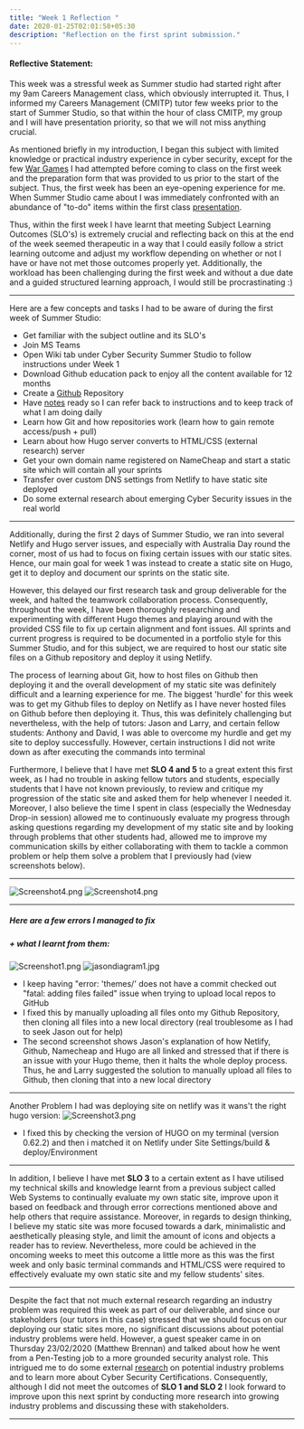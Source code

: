 ```yaml
---
title: "Week 1 Reflection "
date: 2020-01-25T02:01:58+05:30
description: "Reflection on the first sprint submission."
---
```


#### Reflective Statement:

This week was a stressful week as Summer studio had started right after my 9am Careers Management class, which obviously interrupted it. Thus, I informed my Careers Management (CMITP) tutor few weeks prior to the start of Summer Studio, so that within the hour of class CMITP, my group and I will have presentation priority, so that we will not miss anything crucial.

As mentioned briefly in my introduction, I began this subject with limited knowledge or practical industry experience in cyber security, except for the few [War Games](https://overthewire.org/wargames/) I had attempted before coming to class on the first week and the preparation form that was provided to us prior to the start of the subject. Thus, the first week has been an eye-opening experience for me. When Summer Studio came about I was immediately confronted with an  abundance of "to-do" items within the first class [presentation](https://teams.microsoft.com/_#/school/files/Studio%2002%20-%20Cyber%20Security%20-%20An%20Offensive%20Mindset?threadId=19:a7bbee14e65e4799990d7a5b5f0abbb6@thread.skype&ctx=channel&context=Week%25201).

Thus, within the first week I have learnt that meeting Subject Learning Outcomes (SLO's) is extremely crucial and reflecting back on this at the end of the week seemed therapeutic in a way that I could easily follow a strict learning outcome and adjust my workflow depending on whether or not I have or have not met those outcomes properly yet. Additionally, the workload has been challenging during the first week and without a due date and a guided structured learning approach, I would still be procrastinating :)
***
Here are a few concepts and tasks I had to be aware of during the first week of Summer Studio:
- Get familiar with the subject outline and its SLO's
- Join MS Teams
- Open Wiki tab under Cyber Security Summer Studio to follow instructions under Week 1
- Download Github education pack to enjoy all the content available for 12 months
- Create a [Github](https://github.com/TE3CH4N/CYBERSEC_SUMMER) Repository
- Have [notes](https://drive.google.com/open?id=1U-HcKhgR0atwEkQOCnOss8WnAHb5Ow60) ready so I can refer back to instructions and to keep track of what I am doing daily
- Learn how Git and how repositories work (learn how to gain remote access/push + pull)
- Learn about how Hugo server converts to HTML/CSS (external research) server
- Get your own domain name registered on NameCheap and start a static site which will contain all your sprints
- Transfer over custom DNS settings from Netlify to have static site deployed
- Do some external research about emerging Cyber Security issues in the real world
***
Additionally, during the first 2 days of Summer Studio, we ran into several Netlify and Hugo server issues, and especially with Australia Day round the corner, most of us had to focus on fixing certain issues with our static sites. Hence, our main goal for week 1 was instead to create a static site on Hugo, get it to deploy and document our sprints on the static site.

However, this delayed our first research task and group deliverable for the week, and halted the teamwork collaboration process. Consequently, throughout the week, I have been thoroughly researching and experimenting with different Hugo themes and playing around with the provided CSS file to fix up certain alignment and font issues. All sprints and current progress is required to be documented in a portfolio style for this Summer Studio, and for this subject, we are required to host our static site files on a Github repository and deploy it using Netlify.

The process of learning about Git, how to host files on Github then deploying it and the overall development of my static site was definitely difficult and a learning experience for me. The biggest 'hurdle' for this week was to get my Github files to deploy on Netlify as I have never hosted files on Github before then deploying it. Thus, this was definitely challenging but nevertheless, with the help of tutors: Jason and Larry, and certain fellow students: Anthony and David, I was able to overcome my hurdle and get my site to deploy successfully. However, certain instructions I did not write down as after executing the commands into terminal

Furthermore, I believe that I have met **SLO 4 and 5** to a great extent this first week, as I had no trouble in asking fellow tutors and students, especially students that I have not known previously, to review and critique my progression of the static site and asked them for help whenever I needed it. Moreover, I also believe the time I spent in class (especially the Wednesday Drop-in session) allowed me to continuously evaluate my progress through asking questions regarding my development of my static site and by looking through problems that other students had, allowed me to improve my communication skills by either collaborating with them to tackle a common problem or help them solve a problem that I previously had (view screenshots below).
***
![Screenshot4.png](/images/screenshot4.png)
![Screenshot4.png](/images/jasoncomms.png)
***
##### Here are a few **errors** I managed to fix
##### + what I learnt from them:
![Screenshot1.png](/images/screenshot1.png)
![jasondiagram1.jpg](/images/jasondiagram1.jpg)


- I keep having "error: 'themes/' does not have a commit checked out "fatal: adding files failed" issue when trying to upload local repos to GitHub
- I fixed this by manually uploading all files onto my Github Repository, then cloning all files into a new local directory (real troublesome as I had to seek Jason out for help)
- The second screenshot shows Jason's explanation of how Netlify, Github, Namecheap and Hugo are all linked and stressed that if there is an issue with your Hugo theme, then it halts the whole deploy process. Thus, he and Larry suggested the solution to manually upload all files to Github, then cloning that into a new local directory
***

Another Problem I had was deploying site on netlify was it wans't the right hugo version:
![Screenshot3.png](/images/screenshot3.png)

- I fixed this by checking the version of HUGO on my terminal (version 0.62.2) and then i matched it on Netlify under Site Settings/build & deploy/Environment
***

In addition, I believe I have met **SLO 3** to a certain extent as I have utilised my technical skills and knowledge learnt from a previous subject called Web Systems to continually evaluate my own static site, improve upon it based on feedback and through error corrections mentioned above and help others that require assistance. Moreover, in regards to design thinking, I believe my static site was more focused towards a dark, minimalistic and aesthetically pleasing style, and limit the amount of icons and objects a reader has to review. Nevertheless, more could be achieved in the oncoming weeks to meet this outcome a little more as this was the first week and only basic terminal commands and HTML/CSS were required to effectively evaluate my own static site and my fellow students' sites.
***


Despite the fact that not much external research regarding an industry problem was required this week as part of our deliverable, and since our stakeholders (our tutors in this case) stressed that we should focus on our deploying our static sites more, no significant discussions about potential industry problems were held. However, a guest speaker came in on Thursday 23/02/2020 (Matthew Brennan) and talked about how he went from a Pen-Testing job to a more grounded security analyst role. This intrigued me to do some external [research](https://www.globalsign.com/en/blog/cybersecurity-trends-and-challenges-2018/) on potential industry problems and to learn more about Cyber Security Certifications. Consequently, although I did not meet the outcomes of **SLO 1 and SLO 2** I look forward to improve upon this next sprint by conducting more research into growing industry problems and discussing these with stakeholders.


***
